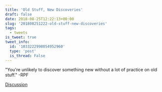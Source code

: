 ```yaml
---
title: 'Old Stuff, New Discoveries'
draft: false
date: 2018-08-25T12:22:13+00:00
slug: '201808251222-old-stuff-new-discoveries'
tags:
  - tweets
is_tweet: true
tweet_info:
  id: '1033222998054952960'
  type: 'post'
  is_thread: False
---
```




"You're unlikely to discover something new without a lot of practice on old stuff." -RPF

[Discussion](https://x.com/sytelus/status/1033222998054952960)
